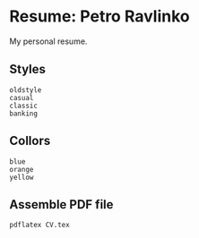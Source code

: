# Resume: Petro Ravlinko
My personal resume.

## Styles
```
oldstyle
casual
classic
banking
```

## Collors
```
blue
orange
yellow
```

## Assemble PDF file
```
pdflatex CV.tex
```
